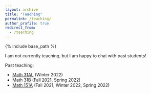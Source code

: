 ```yaml
---
layout: archive
title: "Teaching"
permalink: /teaching/
author_profile: true
redirect_from:
  - /teaching
---
```


{% include base_path %}

I am not currently teaching, but I am happy to chat with past students!

Past teaching:
* [Math 31AL](31AL) (Winter 2022)
* [Math 31B](31B) (Fall 2021, Spring 2022)
* [Math 151A](151A) (Fall 2021, Winter 2022, Spring 2022)
